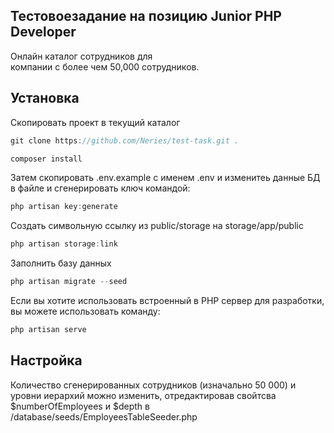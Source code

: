 
## Тестовое​ ​задание​ ​на​ ​позицию​ ​Junior​ ​PHP​ ​Developer  

Онлайн   каталог   сотрудников   для  
компании​ ​с​ ​более​ ​чем​ ​50,000​ ​сотрудников. 


## Установка

Скопировать проект в текущий каталог

```javascript
git clone https://github.com/Neries/test-task.git .
```

```javascript
composer install
```
Затем скопировать .env.example с именем .env
и изменитеь данные БД в файле и сгенерировать ключ командой:

```javascript
php artisan key:generate
```
Cоздать символьную ссылку из public/storage на storage/app/public

```javascript
php artisan storage:link
```
Заполнить базу данных
```javascript
php artisan migrate --seed
```
Если вы хотите использовать встроенный в PHP сервер для разработки, вы можете использовать команду: 

```javascript
php artisan serve
```

## Настройка

Количество сгенерированных сотрудников (изначально 50 000) и уровни иерархий можно изменить, отредактировав свойтсва $numberOfEmployees и $depth
в /database/seeds/EmployeesTableSeeder.php
